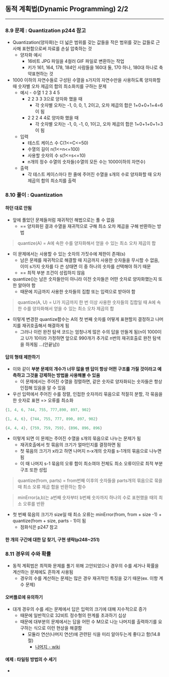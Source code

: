 ## 동적 계획법(Dynamic Programming) 2/2

---

### 8.9 문제 : Quantization p244 참고

* Quantization(양자화)는 더 넓은 범위를 갖는 값들을 작은 범위를 갖는 값들로 근사해 표현함으로써 자료를 손실 압축하는 것
  * 양자화 예시
    * 16비트 JPG 파일을 4컬러 GIF 파일로 변환하는 작업
    * 키가 161, 164, 178, 184인 사람들을 160대 둘, 170 하나, 180대 하나로 축약표현하는 것
* 1000 이하의 자연수들로 구성된 수열을 s가지의 자연수만을 사용하도록 양자화할 때 숫자별 오차 제곱의 합의 최소화치를 구하는 문제
  * 예시 - 수열 1 2 3 4 5
    * 2 2 3 3 3으로 양자화 했을 때
      * 각 숫자별 오차는 -1, 0, 0, 1, 2이고, 오차 제곱의 합은 1+0+0+1+4=6이 됨
    * 2 2 2 4 4로 양자화 했을 때
      * 각 숫자별 오차는 -1, 0, -1, 0, 1이고, 오차 제곱의 합은 1+0+1+0+1=3이 됨
  * 입력
    * 테스트 케이스 수 C(1<=C<=50)
    * 수열의 길이 n(1<=n<=100)
    * 사용할 숫자의 수 s(1<=s<=10)
    * n개의 정수 수열의 숫자들(수열의 모든 수는 1000이하의 자연수)
  * 출력
    * 각 테스트 케이스마다 한 줄에 주어진 수열을 s개의 수로 양자화할 때 오차 제곱의 합의 최소치를 출력

### 8.10 풀이 : Quantization

#### 하던 대로 안됨

* 앞에 풀었던 문제들처럼 재귀적인 해법으로는 풀 수 없음
  * == 양자화된 결과 수열을 재귀적으로 구해 최소 오차 제곱을 구해 반환하는 방법

> quantize(A) = A에 속한 수를 양자화해서 얻을 수 있는 최소 오차 제곱의 합

* 이 문제에서는 사용할 수 있는 숫자의 가짓수에 제한이 존재(s)
  * 남은 문제를 재귀적으로 해결할 때 지금까지 사용한 숫자들을 무시할 수 없음, 이미 s가지 숫자를 다 쓴 상태면 이 중 하나의 숫자를 선택해야 하기 때문
  * == 최적 부분 조건이 성립하지 않음
* quantize()는 남은 숫자들만이 아니라 이전 숫자들은 어떤 숫자로 양자화했는지 또한 알아야 함
  * 때문에 지금까지 사용한 숫자들의 집합 또는 입력으로 받아야 함

> quantize(A, U) = U가 지금까지 한 번 이상 사용한 숫자들의 집합일 때 A에 속한 수를 양자화해서 얻을 수 있는 최소 오차 제곱의 합

* 이렇게 변경한 quantize함수는 A의 첫 번째 숫자를 어떻게 표현할지 결정하고 나머지를 재귀호출해서 해결하게 됨
  * 그러나 이런 완전 탐색 코드는 엄청나게 많은 수의 답을 만들게 됨(n이 1000이고 U가 10이라 가정하면 앞으로 990개가 추가로 n번의 재귀호출로 완전 탐색을 하게됨 ...(안끝남))

#### 답의 형태 제한하기

* 이와 같이 **부분 문제의 개수가 너무 많을 땐 답이 항상 어떤 구조를 가질 것이라고 예측하고 그것을 강제하는 방법을 사용해볼 수 있음**
  * 이 문제에서는 주어진 수열을 정렬하면, 같은 숫자로 양자화되는 숫자들은 항상 인접해 있음을 알 수 있음
* 우선 입력에서 주어진 수를 정렬, 인접한 숫자끼리 묶음으로 적절히 분할, 각 묶음을 한 숫자로 표현 => 오류를 최소화

```c++
{1, 4, 6, 744, 755, 777,890, 897, 902}

{1, 4, 6}, {744, 755, 777, 890, 897, 902}

{4, 4, 4}, {759, 759, 759}, {896, 896, 896}
```

* 이렇게 되면 이 문제는 주어진 수열을 s개의 묶음으로 나누는 문제가 됨
  * 재귀호출에서 첫 묶음의 크기가 얼마인지를 결정하면 됨
  * 첫 묶음의 크기가 x라고 하면 나머지 n-x개의 숫자를 s-1개의 묶음으로 나누면 됨
  * 이 때 나머지 s-1 묶음의 오류 합이 최소여야 전체도 최소 오류이므로 최적 부분 구조 또한 성립

> quantize(from, parts) = from번째 이후의 숫자들을 parts개의 묶음으로 묶을 때 최소 오류 제곱 합을 반환하는 함수

> minError(a,b)는 a번째 숫자부터 b번째 숫자까지 하나의 수로 표현했을 때의 최소 오류를 반환

* 첫 번째 묶음의 크기가 size일 때 최소 오류는 minError(from, from + size -1) + quantize(from + size, parts - 1)이 됨
  * 점화식은 p247 참고

#### 한 개의 구간에 대한 답 찾기, 구현 생략(p248~251)

### 8.11 경우의 수와 확률

* 동적 계획법은 최적화 문제를 풀기 위해 고안되었으나 경우의 수를 세거나 확률을 계산하는 문제에도 흔하게 사용됨
  * 경우의 수를 계산하는 문제는 많은 경우 재귀적인 특징을 갖기 때문(ex. 이항 계수 문제)

#### 오버플로에 유의하기

* 대개 경우의 수를 세는 문제에서 답은 입력의 크기에 대해 지수적으로 증가
  * 때문에 일반적으로 32비트 정수형의 한계를 초과하기 십상
  * 때문에 대부분의 문제에서는 답을 어떤 수 M으로 나눈 나머지를 출력하기를 요구하는 식으로 이런 현상을 해결함
    * 모듈라 연산(나머지 연산)에 관련된 식을 미리 알아두는게 좋다고 함(14.8절)
      * [나머지 - wiki](https://ko.wikipedia.org/wiki/%EB%82%98%EB%A8%B8%EC%A7%80)

#### 예제 : 타일링 방법의 수 세기

* 